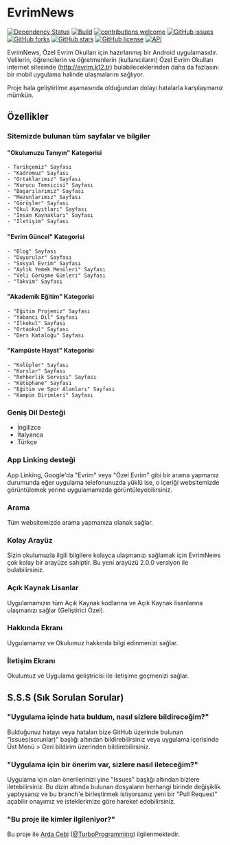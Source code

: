 # EvrimNews 
[![Dependency Status](https://david-dm.org/ozelevrim/evrimnews.svg)](https://david-dm.org/ozelevrim/evrimnews.svg) [![Build](https://api.travis-ci.org/ozelevrim/EvrimNews.svg?branch=master)](https://api.travis-ci.org/ozelevrim/EvrimNews.svg?branch=master) [![contributions welcome](https://img.shields.io/badge/contributions-welcome-brightgreen.svg?style=flat)](https://github.com/ozelevrim/EvrimNews/issues) 
[![GitHub issues](https://img.shields.io/github/issues/ozelevrim/EvrimNews.svg)](https://github.com/ozelevrim/EvrimNews/issues)
[![GitHub forks](https://img.shields.io/github/forks/ozelevrim/EvrimNews.svg)](https://github.com/ozelevrim/EvrimNews/network)
[![GitHub stars](https://img.shields.io/github/stars/ozelevrim/EvrimNews.svg)](https://github.com/ozelevrim/EvrimNews/stargazers)
[![GitHub license](https://img.shields.io/badge/license-MIT-blue.svg)](https://raw.githubusercontent.com/ozelevrim/EvrimNews/master/LICENSE)
[![API](https://img.shields.io/badge/API-21%2B-brightgreen.svg?style=flat)](https://android-arsenal.com/api?level=21)


EvrimNews, Özel Evrim Okulları için hazırlanmış bir Android uygulamasıdır. Velilerin, öğrencilerin ve öğretmenlerin (kullanıcıların) Özel Evrim Okulları internet sitesinde (http://evrim.k12.tr) bulabileceklerinden daha da fazlasını bir mobil uygulama halinde ulaşmalarını sağlıyor.

Proje hala geliştirilme aşamasında olduğundan dolayı hatalarla karşılaşmanız mümkün. 

## Özellikler
### Sitemizde bulunan tüm sayfalar ve bilgiler
#### "Okulumuzu Tanıyın" Kategorisi
    - Tarihçemiz" Sayfası
    - "Kadromuz" Sayfası
    - "Ortaklarımız" Sayfası
    - "Kurucu Temsicisi" Sayfası
    - "Başarılarımız" Sayfası
    - "Mezunlarımız" Sayfası
    - "Görüşler" Sayfası
    - "Okul Kayıtları" Sayfası
    - "İnsan Kaynakları" Sayfası
    - "İletişim" Sayfası
   #### "Evrim Güncel" Kategorisi
    - "Blog" Sayfası
    - "Duyurular" Sayfası
    - "Sosyal Evrim" Sayfası
    - "Aylık Yemek Menüleri" Sayfası
    - "Veli Görüşme Günleri" Sayfası
    - "Takvim" Sayfası
   #### "Akademik Eğitim" Kategorisi
    - "Eğitim Projemiz" Sayfası
    - "Yabancı Dil" Sayfası
    - "İlkokul" Sayfası
    - "Ortaokul" Sayfası
    - "Ders Kataloğu" Sayfası
   #### "Kampüste Hayat" Kategorisi
    - "Kulüpler" Sayfası
    - "Kurslar" Sayfası
    - "Rehberlik Servisi" Sayfası
    - "Kütüphane" Sayfası
    - "Eğitim ve Spor Alanları" Sayfası
    - "Kampüs Birimleri" Sayfası
    
### Geniş Dil Desteği
- İngilizce
- İtalyanca
- Türkçe

### App Linking desteği
App Linking, Google'da "Evrim" veya "Özel Evrim" gibi bir arama yapmanız durumunda eğer uygulama telefonunuzda yüklü ise, o içeriği websitemizde görüntülemek yerine uygulamamızda görüntüleyebilirsiniz.


### Arama 
Tüm websitemizde arama yapmanıza olanak sağlar.


### Kolay Arayüz
Sizin okulumuzla ilgili bilgilere kolayca ulaşmanızı sağlamak için EvrimNews çok kolay bir arayüze sahiptir. Bu yeni arayüzü 2.0.0 versiyon ile bulabilirsiniz.


### Açık Kaynak Lisanlar
Uygulamamızın tüm Açık Kaynak kodlarına ve Açık Kaynak lisanlarına ulaşmanızı sağlar (Geliştirici Özel).


### Hakkında Ekranı
Uygulamamız ve Okulumuz hakkında bilgi edinmenizi sağlar.


### İletişim Ekranı
Okulumuz ve Uygulama geliştricisi ile iletişime geçmenizi sağlar.

## S.S.S (Sık Sorulan Sorular)
### "Uygulama içinde hata buldum, nasıl sizlere bildireceğim?"
Bulduğunuz hatayı veya hataları bize GitHub üzerinde bulunan "Issues(sorunlar)" başlığı altından bildirebilirsiniz veya uygulama içerisinde Üst Menü > Geri bildirim üzerinden bildirebilirsiniz.

### "Uygulama için bir önerim var, sizlere nasıl ileteceğim?"
Uygulama için olan önerilerinizi yine "Issues" başlığı altından bizlere iletebilirsiniz. Bu dizin altında bulunan dosyaların herhangi birinde değişiklik yaptıysanız ve bu branch'e birleştirmek istiyorsanız yeni bir "Pull Request" açabilir onayımız ve isteklerimize göre hareket edebilirsiniz.

### "Bu proje ile kimler ilgileniyor?"
Bu proje ile [Arda Çebi](https://www.ardacebi.com) ([@TurboProgramming](https://www.github.com/TurboProgramming)) ilgilenmektedir.
